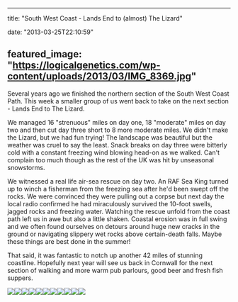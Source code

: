 
---
title: "South West Coast - Lands End to (almost) The Lizard"

date: "2013-03-25T22:10:59"

featured_image: "https://logicalgenetics.com/wp-content/uploads/2013/03/IMG_8369.jpg"
---



Several years ago we finished the northern section of the South West Coast Path. This week a smaller group of us went back to take on the next section - Lands End to The Lizard.

We managed 16 "strenuous" miles on day one, 18 "moderate" miles on day two and then cut day three short to 8 more moderate miles. We didn't make the Lizard, but we had fun trying! The landscape was beautiful but the weather was cruel to say the least. Snack breaks on day three were bitterly cold with a constant freezing wind blowing head-on as we walked. Can't complain too much though as the rest of the UK was hit by unseasonal snowstorms.

We witnessed a real life air-sea rescue on day two. An RAF Sea King turned up to winch a fisherman from the freezing sea after he'd been swept off the rocks. We were convinced they were pulling out a corpse but next day the local radio confirmed he had miraculously survived the 10-foot swells, jagged rocks and freezing water. Watching the rescue unfold from the coast path left us in awe but also a little shaken. Coastal erosion was in full swing and we often found ourselves on detours around huge new cracks in the ground or navigating slippery wet rocks above certain-death falls. Maybe these things are best done in the summer!

That said, it was fantastic to notch up another 42 miles of stunning coastline. Hopefully next year will see us back in Cornwall for the next section of walking and more warm pub parlours, good beer and fresh fish suppers.

<img class="gallery" src="/images/south-west-coast-lands-end-to-almost-the-lizard/IMG_8369.jpg"/><img class="gallery" src="/images/south-west-coast-lands-end-to-almost-the-lizard/IMG_8372.jpg"/><img class="gallery" src="/images/south-west-coast-lands-end-to-almost-the-lizard/IMG_8373.jpg"/><img class="gallery" src="/images/south-west-coast-lands-end-to-almost-the-lizard/IMG_8375.jpg"/><img class="gallery" src="/images/south-west-coast-lands-end-to-almost-the-lizard/IMG_8385.jpg"/><img class="gallery" src="/images/south-west-coast-lands-end-to-almost-the-lizard/IMG_8425.jpg"/><img class="gallery" src="/images/south-west-coast-lands-end-to-almost-the-lizard/IMG_8476.jpg"/><img class="gallery" src="/images/south-west-coast-lands-end-to-almost-the-lizard/IMG_8513.jpg"/><img class="gallery" src="/images/south-west-coast-lands-end-to-almost-the-lizard/IMG_8514.jpg"/><img class="gallery" src="/images/south-west-coast-lands-end-to-almost-the-lizard/IMG_8525.jpg"/><img class="gallery" src="/images/south-west-coast-lands-end-to-almost-the-lizard/IMG_8560.jpg"/>

